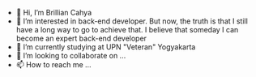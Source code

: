 - 👋 Hi, I’m Brillian Cahya
- 👀 I’m interested in back-end developer. But now, the truth is that I still have a long way to go to achieve that. 
   I believe that someday I can become an expert back-end developer
- 🌱 I’m currently studying at UPN "Veteran" Yogyakarta
- 💞️ I’m looking to collaborate on ...
- 📫 How to reach me ...

<!---
brillianCahya/brillianCahya is a ✨ special ✨ repository because its `README.md` (this file) appears on your GitHub profile.
You can click the Preview link to take a look at your changes.
--->
